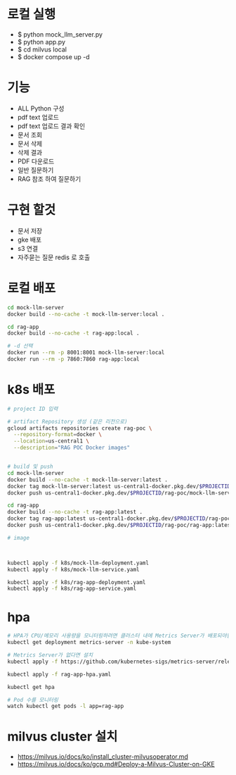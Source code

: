 # 로컬 실행
* $ python mock_llm_server.py
* $ python app.py
* $ cd milvus local
* $ docker compose up -d 

# 기능
* ALL Python 구성
* pdf text 업로드
* pdf text 업로드 결과 확인
* 문서 조회
* 문서 삭제
* 삭제 결과
* PDF 다운로드
* 일반 질문하기 
* RAG 참조 하여 질문하기


# 구현 할것
* 문서 저장 
* gke 배포
* s3 연결
* 자주묻는 질문 redis 로 호출


# 로컬 배포
```bash
cd mock-llm-server
docker build --no-cache -t mock-llm-server:local .

cd rag-app
docker build --no-cache -t rag-app:local .

# -d 선택
docker run --rm -p 8001:8001 mock-llm-server:local
docker run --rm -p 7860:7860 rag-app:local
```

# k8s 배포
```bash
# project ID 입력

# artifact Repository 생성 (같은 리전으로)
gcloud artifacts repositories create rag-poc \
  --repository-format=docker \
  --location=us-central1 \
  --description="RAG POC Docker images"


# build 및 push
cd mock-llm-server
docker build --no-cache -t mock-llm-server:latest .
docker tag mock-llm-server:latest us-central1-docker.pkg.dev/$PROJECTID/rag-poc/mock-llm-server:latest
docker push us-central1-docker.pkg.dev/$PROJECTID/rag-poc/mock-llm-server:latest

cd rag-app
docker build --no-cache -t rag-app:latest .
docker tag rag-app:latest us-central1-docker.pkg.dev/$PROJECTID/rag-poc/rag-app:latest
docker push us-central1-docker.pkg.dev/$PROJECTID/rag-poc/rag-app:latest

# image



kubectl apply -f k8s/mock-llm-deployment.yaml
kubectl apply -f k8s/mock-llm-service.yaml

kubectl apply -f k8s/rag-app-deployment.yaml
kubectl apply -f k8s/rag-app-service.yaml
```


# hpa
```bash
# HPA가 CPU/메모리 사용량을 모니터링하려면 클러스터 내에 Metrics Server가 배포되야함
kubectl get deployment metrics-server -n kube-system

# Metrics Server가 없다면 설치
kubectl apply -f https://github.com/kubernetes-sigs/metrics-server/releases/latest/download/components.yaml

kubectl apply -f rag-app-hpa.yaml

kubectl get hpa

# Pod 수를 모니터링
watch kubectl get pods -l app=rag-app
```

# milvus cluster 설치
* https://milvus.io/docs/ko/install_cluster-milvusoperator.md
* https://milvus.io/docs/ko/gcp.md#Deploy-a-Milvus-Cluster-on-GKE




